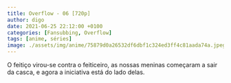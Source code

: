 ```yaml
---
title: Overflow - 06 [720p]
author: digo
date: 2021-06-25 22:12:00 +0100
categories: [Fansubbing, Overflow]
tags: [anime, séries]
image: ./assets/img/anime/75879d0a26532df6dbf1c324ed3ff4c81aada74a.jpeg
---
```


O feitiço virou-se contra o feiticeiro, as nossas meninas começaram a sair da casca, e agora a iniciativa está do lado delas.